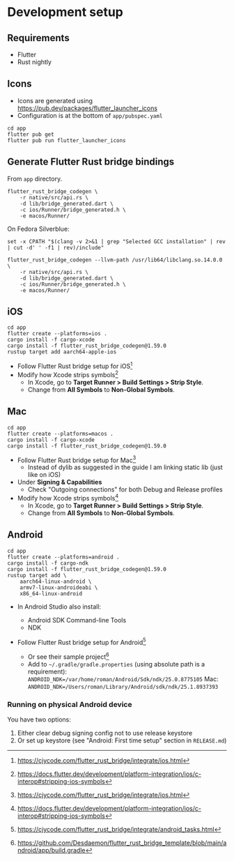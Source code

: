 # Development setup

## Requirements

* Flutter
* Rust nightly


## Icons

* Icons are generated using https://pub.dev/packages/flutter_launcher_icons
* Configuration is at the bottom of `app/pubspec.yaml`

```
cd app
flutter pub get
flutter pub run flutter_launcher_icons
```


## Generate Flutter Rust bridge bindings

From `app` directory.

```
flutter_rust_bridge_codegen \
    -r native/src/api.rs \
    -d lib/bridge_generated.dart \
    -c ios/Runner/bridge_generated.h \
    -e macos/Runner/
```

On Fedora Silverblue:

```fish
set -x CPATH "$(clang -v 2>&1 | grep "Selected GCC installation" | rev | cut -d' ' -f1 | rev)/include"

flutter_rust_bridge_codegen --llvm-path /usr/lib64/libclang.so.14.0.0 \
    -r native/src/api.rs \
    -d lib/bridge_generated.dart \
    -c ios/Runner/bridge_generated.h \
    -e macos/Runner/
```


## iOS

```
cd app
flutter create --platforms=ios .
cargo install -f cargo-xcode
cargo install -f flutter_rust_bridge_codegen@1.59.0
rustup target add aarch64-apple-ios
```

* Follow Flutter Rust bridge setup for iOS[^frb-ios]
* Modify how Xcode strips symbols[^ios-symbols]
    * In Xcode, go to **Target Runner > Build Settings > Strip Style**.
    * Change from **All Symbols** to **Non-Global Symbols**.


[^frb-ios]: https://cjycode.com/flutter_rust_bridge/integrate/ios.html
[^ios-symbols]: https://docs.flutter.dev/development/platform-integration/ios/c-interop#stripping-ios-symbols


## Mac

```
cd app
flutter create --platforms=macos .
cargo install -f cargo-xcode
cargo install -f flutter_rust_bridge_codegen@1.59.0
```

* Follow Flutter Rust bridge setup for Mac[^frb-ios]
    * Instead of dylib as suggested in the guide I am linking static lib (just like on iOS)
* Under **Signing & Capabilities**
    * Check "Outgoing connections" for both Debug and Release profiles
* Modify how Xcode strips symbols[^ios-symbols]
    * In Xcode, go to **Target Runner > Build Settings > Strip Style**.
    * Change from **All Symbols** to **Non-Global Symbols**.


## Android

```
cd app
flutter create --platforms=android .
cargo install -f cargo-ndk
cargo install -f flutter_rust_bridge_codegen@1.59.0
rustup target add \
    aarch64-linux-android \
    armv7-linux-androideabi \
    x86_64-linux-android
```

* In Android Studio also install:
    * Android SDK Command-line Tools
    * NDK

* Follow Flutter Rust bridge setup for Android[^frb-android]
    * Or see their sample project[^frb-template]
    * Add to `~/.gradle/gradle.properties` (using absolute path is a requirement):
        `ANDROID_NDK=/var/home/roman/Android/Sdk/ndk/25.0.8775105`
        Mac: `ANDROID_NDK=/Users/roman/Library/Android/sdk/ndk/25.1.8937393`

### Running on physical Android device

You have two options:

1. Either clear debug signing config not to use release keystore
2. Or set up keystore (see "Android: First time setup" section in `RELEASE.md`)

[^frb-android]: https://cjycode.com/flutter_rust_bridge/integrate/android_tasks.html
[^frb-template]: https://github.com/Desdaemon/flutter_rust_bridge_template/blob/main/android/app/build.gradle
